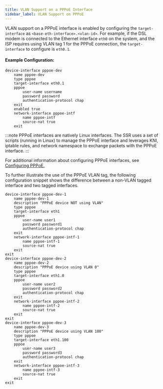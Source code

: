 ```yaml
---
title: VLAN Support on a PPPoE Interface
sidebar_label: VLAN Support on PPPoE
---
```


VLAN support on a PPPoE interface is enabled by configuring the `target-interface` as `<base-eth-interface>.<vlan-id>`.  For example, if the DSL modem is connected to the Ethernet interface `eth0` on the system, and the ISP requires using VLAN tag 1 for the PPPoE connection, the `target-interface` to configure is `eth0.1`.

#### Example Configuration:

```
device-interface pppoe-dev
    name pppoe-dev
    type pppoe
    target-interface eth0.1
    pppoe
        user-name username
        password password
        authentication-protocol chap
    exit
    enabled true
    network-interface pppoe-intf
        name pppoe-intf
        source-nat true
    exit
```

:::note
PPPoE interfaces are natively Linux interfaces. The SSR uses a set of scripts (running in Linux) to manage the PPPoE interface and leverages KNI, iptable rules, and network namespace to exchange packets with the PPPoE interface.
:::

For additional information about configuring PPPoE interfaces, see [Configuring PPPoE.](howto_config_PPPoE.md)

To further illustrate the use of the PPPoE VLAN tag, the following configuration snippet shows the difference between a non-VLAN tagged interface and two tagged interfaces. 

```
device-interface pppoe-dev-1
    name pppoe-dev-1
    description "PPPoE device NOT using VLAN"
    type pppoe
    target-interface eth1
    pppoe
        user-name user1
        password password1
        authentication-protocol chap
    exit
    network-interface pppoe-intf-1
        name pppoe-intf-1
        source-nat true
    exit
exit
device-interface pppoe-dev-2
    name pppoe-dev-2
    description "PPPoE device using VLAN 0"
    type pppoe
    target-interface eth1.0
    pppoe
        user-name user2
        password password2
        authentication-protocol chap
    exit
    network-interface pppoe-intf-2
        name pppoe-intf-2
        source-nat true
    exit
exit
device-interface pppoe-dev-3
    name pppoe-dev-3
    description "PPPoE device using VLAN 100"
    type pppoe
    target-interface eth1.100
    pppoe
        user-name user3
        password password3
        authentication-protocol chap
    exit
    network-interface pppoe-intf-3
        name pppoe-intf-3
        source-nat true
    exit
exit
```

